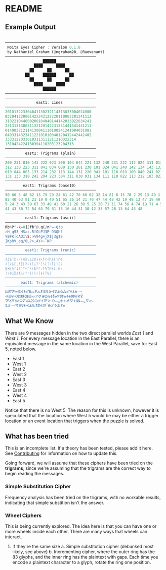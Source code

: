 # README

## Example Output
```rust

─────────────────────────────────────────
 Noita Eyes Cipher : Version 0.1.0
 by Nathaniel Graham (@ngraham20, @Raevenant)
─────────────────────────────────────────
                 ██████        
             ████      ████    
           ██      ██      ██  
         ██      ██████      ██
           ██      ██      ██  
             ████      ████    
                 ██████        
─────────────────────────────────────────
─────────────────────────────────────────
              east1: Lines
─────────────────────────────────────────
201013223304041130232114313033004024000
032041220001422242122220110003201341113
310221044000200104040144142033022034241
231313130031132120142231331441341441211
014003212114130041110100241241004031001
040331432341122101010040120412442442402
13331220330103113111211210322314
1310424224130304110203123204313
─────────────────────────────────────────
         east1: Trigrams (plain)
─────────────────────────────────────────
200 231 010 143 222 023 300 104 044 221 132 240 231 222 112 024 311 013 030 303 002 104 023 144 001 310 
312 130 223 311 041 034 000 130 201 230 101 024 041 240 142 134 143 132 034 143 023 142 034 144 242 111 
010 044 003 133 214 232 113 144 131 220 041 101 110 010 100 040 241 021 244 211 004 244 034 241 004 201 
131 133 310 242 204 223 304 311 030 031 134 111 110 022 113 212 103 023 224 133 143 
─────────────────────────────────────────
        east1: Trigrams (base10)
─────────────────────────────────────────
50 66 5 48 62 13 75 29 24 61 42 70 66 62 32 14 81 8 15 78 2 29 13 49 1 80 
82 40 63 81 21 19 0 40 51 65 26 14 21 70 47 44 48 42 19 48 13 47 19 49 72 31 
5 24 3 43 59 67 33 49 41 60 21 26 30 5 25 20 71 11 74 56 4 74 19 71 4 51 
41 43 80 72 54 63 79 81 15 16 44 31 30 12 33 57 28 13 64 43 48 
─────────────────────────────────────────
         east1: Trigrams (ascii)
─────────────────────────────────────────
Rb%P^-k=8]Jfb^@.q(/n"=-Q!p
rH_q53 HSa:.5fOLPJ3P-O3Qh?
%8#K[cAQI\5:>%94g+jX$j3g$S
IKphV_oq/0L?>,AY<-`KP
─────────────────────────────────────────
         east1: Trigrams (runic)
─────────────────────────────────────────
ᛒᛢᚥᛐᛞᚭ᛫ᚽᚸᛝᛊᛦᛢᛞᛀᚮᛱᚨᚯᛮᚢᚽᚭᛑᚡᛰ
ᛲᛈᛟᛱᚵᚳᚠᛈᛓᛡᚺᚮᚵᛦᛏᛌᛐᛊᚳᛐᚭᛏᚳᛑᛨᚿ
ᚥᚸᚣᛋᛛᛣᛁᛑᛉᛜᚵᚺᚾᚥᚹᚴᛧᚫᛪᛘᚤᛪᚳᛧᚤᛓ
ᛉᛋᛰᛨᛖᛟᛯᛱᚯᚰᛌᚿᚾᚬᛁᛙᚼᚭᛠᛋᛐ
─────────────────────────────────────────
       east1: Trigrams (alchemic)
─────────────────────────────────────────
🜲🝂🜅🜰🜾🜍🝋🜝🜘🜽🜪🝆🝂🜾🜠🜎🝑🜈🜏🝎🜂🜝🜍🜱🜁🝐
🝒🜨🜿🝑🜕🜓🜀🜨🜳🝁🜚🜎🜕🝆🜯🜬🜰🜪🜓🜰🜍🜯🜓🜱🝈🜟
🜅🜘🜃🜫🜻🝃🜡🜱🜩🜼🜕🜚🜞🜅🜙🜔🝇🜋🝊🜸🜄🝊🜓🝇🜄🜳
🜩🜫🝐🝈🜶🜿🝏🝑🜏🜐🜬🜟🜞🜌🜡🜹🜜🜍🝀🜫🜰
```
## What We Know
There are 9 messages hidden in the two direct parallel worlds *East 1* and *West 1*. For every message location in the East Parallel, there is an equivalent message in the same location in the West Parallel, save for East 5, noted below.
- East 1
- West 1
- East 2
- West 2
- East 3
- West 3
- East 4
- West 4
- East 5

Notice that there is no West 5. The reason for this is unknown, however it is speculated that the location where West 5 would be may be either a trigger location or an event location that triggers when the puzzle is solved.

## What has been tried
This is an incomplete list. If a theory has been tested, please add it here. See [Contributing](./CONTRIBUTING.md) for information on how to update this.

Going forward, we will assume that these ciphers have been tried on the **trigrams**, since we're assuming that the trigrams are the correct way to begin reading the messages.

### Simple Substitution Cipher
Frequency analysis has been tried on the trigrams, with no workable results, indicating that simple substition isn't the answer.

### Wheel Ciphers
This is being currently explored. The idea here is that you can have one or more wheels inside each other. There are many ways that wheels can interact.
   1. If they're the same size
        a. Simple substitution cipher (debunked most likely, see above)
        b. Incrementing cipher, where the outer ring has the 83 glyphs, and the inner ring has the plaintext with gaps. Each time you encode a plaintext character to a glyph, rotate the ring one position.
